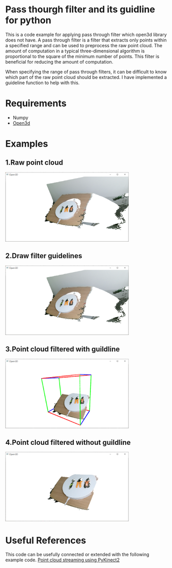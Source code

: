 # Pass thourgh filter and its guidline for python

This is a code example for applying pass through filter which open3d library does not have. A pass through filter is a filter that extracts only points within a specified range and can be used to preprocess the raw point cloud. The amount of computation in a typical three-dimensional algorithm is proportional to the square of the minimum number of points. This filter is beneficial for reducing the amount of computation.

When specifying the range of pass through filters, it can be difficult to know which part of the raw point cloud should be extracted. I have implemented a guideline function to help with this.

# Requirements
- Numpy 
- [Open3d](https://github.com/intel-isl/Open3D)

# Examples

## 1.Raw point cloud
<img src="https://github.com/powersimmani/example_3d_pass_through-filter_guide/blob/master/images/1.raw_point_cloud.PNG?raw=true" width="384" height="216">


## 2.Draw filter guidelines
<img src="https://github.com/powersimmani/example_3d_pass_through-filter_guide/blob/master/images/1.raw_point_cloud.PNG?raw=true" width="384" height="216">

## 3.Point cloud filtered with guildline
<img src="https://github.com/powersimmani/example_3d_pass_through-filter_guide/blob/master/images/3.filtered_guildline.PNG?raw=true" width="384" height="216">


## 4.Point cloud filtered without guildline
<img src="https://github.com/powersimmani/example_3d_pass_through-filter_guide/blob/master/images/4.only_filtered.PNG?raw=true" width="384" height="216">


# Useful References
This code can be usefully connected or extended with the following example code.
[Point cloud streaming using PyKinect2](https://github.com/powersimmani/example_3d_reconstruction_pykinect2)
